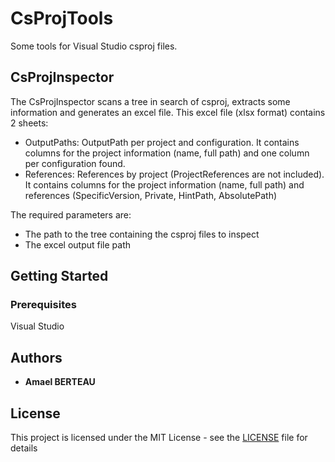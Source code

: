 # CsProjTools
Some tools for Visual Studio csproj files.
## CsProjInspector
The CsProjInspector scans a tree in search of csproj, extracts some information and generates an excel file.
This excel file (xlsx format) contains 2 sheets:
* OutputPaths: OutputPath per project and configuration. It contains columns for the project information (name, full path) and one column per configuration found.
* References: References by project (ProjectReferences are not included). It contains columns for the project information (name, full path) and references (SpecificVersion, Private, HintPath, AbsolutePath)

The required parameters are:
* The path to the tree containing the csproj files to inspect
* The excel output file path

## Getting Started
### Prerequisites

Visual Studio

## Authors

* **Amael BERTEAU**

## License

This project is licensed under the MIT License - see the [LICENSE](LICENSE) file for details
